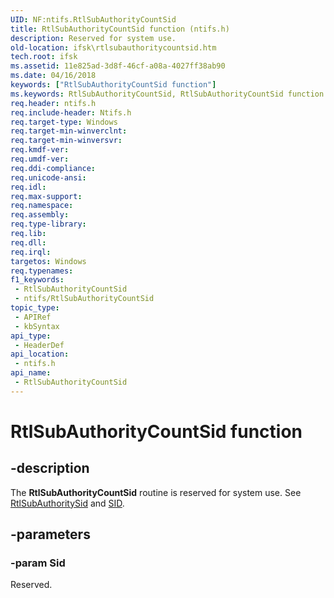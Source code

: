 ```yaml
---
UID: NF:ntifs.RtlSubAuthorityCountSid
title: RtlSubAuthorityCountSid function (ntifs.h)
description: Reserved for system use.
old-location: ifsk\rtlsubauthoritycountsid.htm
tech.root: ifsk
ms.assetid: 11e825ad-3d8f-46cf-a08a-4027ff38ab90
ms.date: 04/16/2018
keywords: ["RtlSubAuthorityCountSid function"]
ms.keywords: RtlSubAuthorityCountSid, RtlSubAuthorityCountSid function [Installable File System Drivers], ifsk.rtlsubauthoritycountsid, ntifs/RtlSubAuthorityCountSid, rtlref_a90cc5aa-161f-466b-975f-16ec42b70539.xml
req.header: ntifs.h
req.include-header: Ntifs.h
req.target-type: Windows
req.target-min-winverclnt: 
req.target-min-winversvr: 
req.kmdf-ver: 
req.umdf-ver: 
req.ddi-compliance: 
req.unicode-ansi: 
req.idl: 
req.max-support: 
req.namespace: 
req.assembly: 
req.type-library: 
req.lib: 
req.dll: 
req.irql: 
targetos: Windows
req.typenames: 
f1_keywords:
 - RtlSubAuthorityCountSid
 - ntifs/RtlSubAuthorityCountSid
topic_type:
 - APIRef
 - kbSyntax
api_type:
 - HeaderDef
api_location:
 - ntifs.h
api_name:
 - RtlSubAuthorityCountSid
---
```


# RtlSubAuthorityCountSid function


## -description

The <b>RtlSubAuthorityCountSid</b> routine is reserved for system use. See <a href="/windows-hardware/drivers/ddi/ntifs/nf-ntifs-rtlsubauthoritysid">RtlSubAuthoritySid</a> and <a href="/windows-hardware/drivers/ddi/ntifs/ns-ntifs-_sid">SID</a>.

## -parameters

### -param Sid

<p>Reserved.</p>